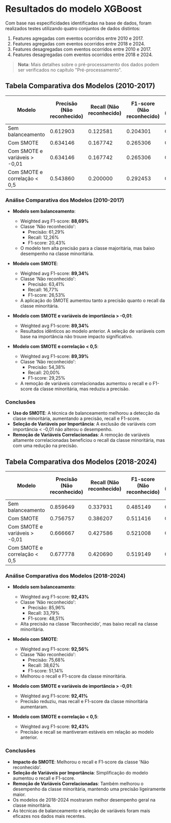 # Resultados do modelo XGBoost

Com base nas especificidades identificadas na base de dados, foram realizados testes utilizando quatro conjuntos de dados distintos:

1. Features agregadas com eventos ocorridos entre 2010 e 2017.
2. Features agregadas com eventos ocorridos entre 2018 e 2024.
3. Features desagregadas com eventos ocorridos entre 2010 e 2017.
4. Features desagregadas com eventos ocorridos entre 2018 e 2024.

> **Nota**: Mais detalhes sobre o pré-processamento dos dados podem ser verificados no capítulo "Pré-processamento".

## Tabela Comparativa dos Modelos (2010-2017)

| Modelo                              | Precisão (Não reconhecido) | Recall (Não reconhecido) | F1-score (Não reconhecido) | Precisão (Reconhecido) | Recall (Reconhecido) | F1-score (Reconhecido) | Macro avg F1-score | Weighted avg F1-score (**destacado**) |
|--------------------------------------|----------------------------|--------------------------|----------------------------|------------------------|-----------------------|------------------------|---------------------|-----------------------------------------|
| Sem balanceamento                    | 0.612903                   | 0.122581                 | 0.204301                   | 0.919479               | 0.992332              | 0.954518               | 0.579409            | **0.886911**                          |
| Com SMOTE                            | 0.634146                   | 0.167742                 | 0.265306                   | 0.923169               | 0.990415              | 0.955610               | 0.610458            | **0.893403**                          |
| Com SMOTE e variáveis > -0,01        | 0.634146                   | 0.167742                 | 0.265306                   | 0.923169               | 0.990415              | 0.955610               | 0.610458            | **0.893403**                          |
| Com SMOTE e correlação < 0,5         | 0.543860                   | 0.200000                 | 0.292453                   | 0.925436               | 0.983387              | 0.953532               | 0.622992            | **0.893958**                          |

### Análise Comparativa dos Modelos (2010-2017)

- **Modelo sem balanceamento**:
  - Weighted avg F1-score: **88,69%**
  - Classe 'Não reconhecido': 
    - Precisão: 61,29%
    - Recall: 12,26%
    - F1-score: 20,43%
  - O modelo tem alta precisão para a classe majoritária, mas baixo desempenho na classe minoritária.

- **Modelo com SMOTE**:
  - Weighted avg F1-score: **89,34%**
  - Classe 'Não reconhecido': 
    - Precisão: 63,41%
    - Recall: 16,77%
    - F1-score: 26,53%
  - A aplicação do SMOTE aumentou tanto a precisão quanto o recall da classe minoritária.

- **Modelo com SMOTE e variáveis de importância > -0,01**:
  - Weighted avg F1-score: **89,34%**
  - Resultados idênticos ao modelo anterior. A seleção de variáveis com base na importância não trouxe impacto significativo.

- **Modelo com SMOTE e correlação < 0,5**:
  - Weighted avg F1-score: **89,39%**
  - Classe 'Não reconhecido': 
    - Precisão: 54,38%
    - Recall: 20,00%
    - F1-score: 29,25%
  - A remoção de variáveis correlacionadas aumentou o recall e o F1-score da classe minoritária, mas reduziu a precisão.

### Conclusões

- **Uso do SMOTE**: A técnica de balanceamento melhorou a detecção da classe minoritária, aumentando a precisão, recall e F1-score.
- **Seleção de Variáveis por Importância**: A exclusão de variáveis com importância < -0,01 não alterou o desempenho.
- **Remoção de Variáveis Correlacionadas**: A remoção de variáveis altamente correlacionadas beneficiou o recall da classe minoritária, mas com uma redução na precisão.

## Tabela Comparativa dos Modelos (2018-2024)

| Modelo                              | Precisão (Não reconhecido) | Recall (Não reconhecido) | F1-score (Não reconhecido) | Precisão (Reconhecido) | Recall (Reconhecido) | F1-score (Reconhecido) | Macro avg F1-score | Weighted avg F1-score (**destacado**) |
|--------------------------------------|----------------------------|--------------------------|----------------------------|------------------------|-----------------------|------------------------|---------------------|-----------------------------------------|
| Sem balanceamento                    | 0.859649                   | 0.337931                 | 0.485149                   | 0.939925               | 0.994702              | 0.966538               | 0.725843            | **0.924362**                          |
| Com SMOTE                            | 0.756757                   | 0.386207                 | 0.511416                   | 0.943707               | 0.988079              | 0.965383               | 0.738399            | **0.925610**                          |
| Com SMOTE e variáveis > -0,01        | 0.666667                   | 0.427586                 | 0.521008                   | 0.946863               | 0.979470              | 0.962891               | 0.741950            | **0.924176**                          |
| Com SMOTE e correlação < 0,5         | 0.677778                   | 0.420690                 | 0.519149                   | 0.946326               | 0.980795              | 0.963252               | 0.741200            | **0.924343**                          |

### Análise Comparativa dos Modelos (2018-2024)

- **Modelo sem balanceamento**:
  - Weighted avg F1-score: **92,43%**
  - Classe 'Não reconhecido': 
    - Precisão: 85,96%
    - Recall: 33,79%
    - F1-score: 48,51%
  - Alta precisão na classe 'Reconhecido', mas baixo recall na classe minoritária.

- **Modelo com SMOTE**:
  - Weighted avg F1-score: **92,56%**
  - Classe 'Não reconhecido': 
    - Precisão: 75,68%
    - Recall: 38,62%
    - F1-score: 51,14%
  - Melhorou o recall e F1-score da classe minoritária.

- **Modelo com SMOTE e variáveis de importância > -0,01**:
  - Weighted avg F1-score: **92,41%**
  - Precisão reduziu, mas recall e F1-score da classe minoritária aumentaram.

- **Modelo com SMOTE e correlação < 0,5**:
  - Weighted avg F1-score: **92,43%**
  - Precisão e recall se mantiveram estáveis em relação ao modelo anterior.

### Conclusões

- **Impacto do SMOTE**: Melhorou o recall e F1-score da classe 'Não reconhecido'.
- **Seleção de Variáveis por Importância**: Simplificação do modelo aumentou o recall e F1-score.
- **Remoção de Variáveis Correlacionadas**: Também melhorou o desempenho da classe minoritária, mantendo uma precisão ligeiramente maior.
- Os modelos de 2018-2024 mostraram melhor desempenho geral na classe minoritária.
- As técnicas de balanceamento e seleção de variáveis foram mais eficazes nos dados mais recentes.